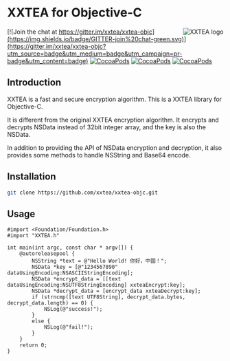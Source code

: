 # XXTEA for Objective-C

<a href="https://github.com/xxtea/">
    <img src="https://avatars1.githubusercontent.com/u/6683159?v=3&s=86" alt="XXTEA logo" title="XXTEA" align="right" />
</a>

[![Join the chat at https://gitter.im/xxtea/xxtea-objc](https://img.shields.io/badge/GITTER-join%20chat-green.svg)](https://gitter.im/xxtea/xxtea-objc?utm_source=badge&utm_medium=badge&utm_campaign=pr-badge&utm_content=badge)
[![CocoaPods](https://img.shields.io/cocoapods/v/xxtea.svg)](https://cocoapods.org/pods/xxtea)
[![CocoaPods](https://img.shields.io/cocoapods/l/xxtea.svg)](https://cocoapods.org/pods/xxtea)
[![CocoaPods](https://img.shields.io/cocoapods/p/xxtea.svg)](https://cocoapods.org/pods/xxtea)

## Introduction

XXTEA is a fast and secure encryption algorithm. This is a XXTEA library for Objective-C.

It is different from the original XXTEA encryption algorithm. It encrypts and decrypts NSData instead of 32bit integer array, and the key is also the NSData.

In addition to providing the API of NSData encryption and decryption, it also provides some methods to handle NSString and Base64 encode.

## Installation

```sh
git clone https://github.com/xxtea/xxtea-objc.git
```

## Usage

```objc
#import <Foundation/Foundation.h>
#import "XXTEA.h"

int main(int argc, const char * argv[]) {
    @autoreleasepool {
        NSString *text = @"Hello World! 你好，中国！";
        NSData *key = [@"1234567890" dataUsingEncoding:NSASCIIStringEncoding];
        NSData *encrypt_data = [[text dataUsingEncoding:NSUTF8StringEncoding] xxteaEncrypt:key];
        NSData *decrypt_data = [encrypt_data xxteaDecrypt:key];
        if (strncmp([text UTF8String], decrypt_data.bytes, decrypt_data.length) == 0) {
            NSLog(@"success!");
        }
        else {
            NSLog(@"fail!");
        }
    }
    return 0;
}
```
